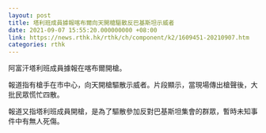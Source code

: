 ```yaml
---
layout: post
title: 塔利班成員據報喀布爾向天開槍驅散反巴基斯坦示威者
date: 2021-09-07 15:55:20.000000000 +08:00
link: https://news.rthk.hk/rthk/ch/component/k2/1609451-20210907.htm
categories: rthk
---
```


阿富汗塔利班成員據報在喀布爾開槍。

報道指有槍手在市中心，向天開槍驅散示威者。片段顯示，當現場傳出槍聲後，大批民眾慌忙四散。

報道又指塔利班成員開槍，是為了驅散參加反對巴基斯坦集會的群眾，暫時未知事件中有無人死傷。
